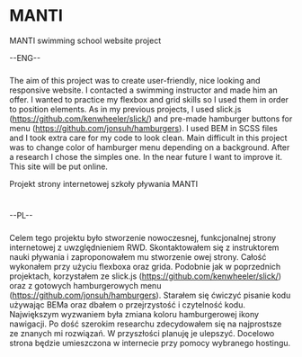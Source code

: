 # MANTI
MANTI swimming school website project

--ENG--
###
The aim of this project was to create user-friendly, nice looking and responsive website. 
I contacted a swimming instructor and made him an offer. I wanted to practice my flexbox and grid skills so I used them in order to position elements. 
As in my previous projects, I used slick.js (https://github.com/kenwheeler/slick/) and pre-made hamburger buttons for menu (https://github.com/jonsuh/hamburgers).
I used BEM in SCSS files and I took extra care for my code to look clean. Main difficult in this project was to change color of hamburger menu 
depending on a background. After a research I chose the simples one. In the near future I want to improve it.  
This site will be put online. 

Projekt strony internetowej szkoły pływania MANTI 
#
--PL--
###
Celem tego projektu było stworzenie nowoczesnej, funkcjonalnej strony internetowej z uwzględnieniem RWD. 
Skontaktowałem się z instruktorem nauki pływania i zaproponowałem mu stworzenie owej strony. Całość wykonałem przy użyciu 
flexboxa oraz grida. Podobnie jak w poprzednich projektach, korzystałem ze slick.js (https://github.com/kenwheeler/slick/) 
oraz z gotowych hamburgerowych menu (https://github.com/jonsuh/hamburgers). Starałem się ćwiczyć pisanie kodu używając 
BEMa oraz dbałem o przejrzystość i czytelność kodu. Największym wyzwaniem była zmiana koloru hamburgerowej ikony nawigacji. 
Po dość szerokim researchu zdecydowałem się na najprostsze ze znanych mi rozwiązań. W przyszłości planuję je ulepszyć. 
Docelowo strona będzie umieszczona w internecie przy pomocy wybranego hostingu. 
